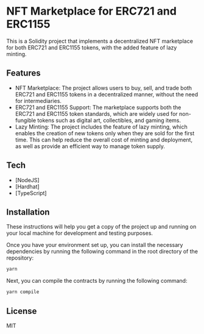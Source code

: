 # NFT Marketplace for ERC721 and ERC1155

This is a Solidity project that implements a decentralized NFT marketplace for both ERC721 and ERC1155 tokens, 
with the added feature of lazy minting.

## Features

- NFT Marketplace: The project allows users to buy, sell, and trade both ERC721 and ERC1155 tokens in a 
decentralized manner, without the need for intermediaries.
- ERC721 and ERC1155 Support: The marketplace supports both the ERC721 and ERC1155 token standards, 
which are widely used for non-fungible tokens such as digital art, collectibles, and gaming items.
- Lazy Minting: The project includes the feature of lazy minting, which enables the creation of new tokens
only when they are sold for the first time. This can help reduce the overall cost of minting and deployment, 
as well as provide an efficient way to manage token supply.


## Tech

- [NodeJS]
- [Hardhat]
- [TypeScript]

## Installation

These instructions will help you get a copy of the project up and running on your local machine for development
and testing purposes.

Once you have your environment set up, you can install the necessary dependencies by running the following 
command in the root directory of the repository:
```sh
yarn
```

Next, you can compile the contracts by running the following command:

```sh
yarn compile
```

## License

MIT